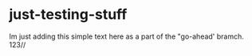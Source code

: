 # just-testing-stuff
Im just adding this simple text here as a part of the "go-ahead' bramch.
123//
